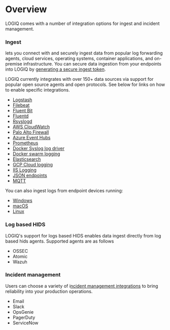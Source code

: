 # Overview

LOGIQ comes with a number of integration options for ingest and incident management.

### Ingest

lets you connect with and securely ingest data from popular log forwarding agents, cloud services, operating systems, container applications, and on-premise infrastructure. You can secure data ingestion from your endpoints into LOGIQ by [generating a secure ingest token](generating-a-secure-ingest-token.md). &#x20;

LOGIQ currently integrates with over 150+ data sources via support for popular open source agents and open protocols. See below for links on how to enable specific integrations.&#x20;

* [Logstash](logstash.md)
* [Filebeat](filebeat.md)
* [Fluent Bit](fluent-bit/)
* [Fluentd](fluentd.md)
* [Rsyslogd](rsyslogd.md)
* [AWS CloudWatch](aws/aws-cloudwatch-exporter.md)
* [Palo Alto Firewall](palo-alto-firewall.md)
* [Azure Event Hubs](azure-event-hubs.md)
* [Prometheus](prometheus/)
* [Docker Syslog log driver](docker-syslog-log-driver.md)
* [Docker swarm logging](docker-swarm-logging.md)
* [Elasticsearch](../data-sources/elasticsearch-data-source.md)
* [GCP Cloud logging](gcp-cloud-logging.md)
* [IIS Logging](fluent-bit/iis-logs-on-windows.md)
* [JSON endpoints](../data-sources/json-data-source.md)
* [MQTT](mqtt.md)

You can also ingest logs from endpoint devices running:

* [Windows](fluent-bit/#fluent-bit-for-windows)
* [macOS](https://github.com/logiqai/logiq-installation/tree/main/fluent-bit/macos)
* [Linux](https://github.com/logiqai/logiq-installation/tree/main/fluent-bit/linux)

### Log based HIDS

LOGIQ's support for logs based HIDS enables data ingest directly from log based hids agents. Supported agents are as follows

* OSSEC
* Atomic
* Wazuh

### Incident management

Users can choose a variety of i[ncident management integrations](../logiq-ui-configuration/alert-destinations.md) to bring reliability into your production operations.

* Email
* Slack
* OpsGenie
* PagerDuty
* ServiceNow
